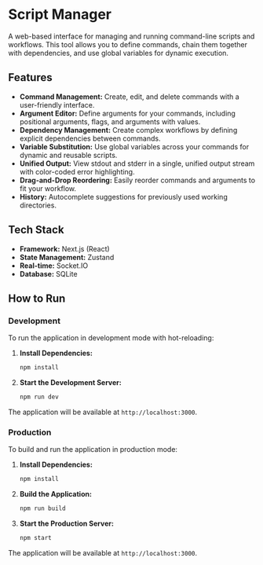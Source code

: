 # Script Manager

A web-based interface for managing and running command-line scripts and workflows. This tool allows you to define commands, chain them together with dependencies, and use global variables for dynamic execution.

## Features

- **Command Management:** Create, edit, and delete commands with a user-friendly interface.
- **Argument Editor:** Define arguments for your commands, including positional arguments, flags, and arguments with values.
- **Dependency Management:** Create complex workflows by defining explicit dependencies between commands.
- **Variable Substitution:** Use global variables across your commands for dynamic and reusable scripts.
- **Unified Output:** View stdout and stderr in a single, unified output stream with color-coded error highlighting.
- **Drag-and-Drop Reordering:** Easily reorder commands and arguments to fit your workflow.
- **History:** Autocomplete suggestions for previously used working directories.

## Tech Stack

- **Framework:** Next.js (React)
- **State Management:** Zustand
- **Real-time:** Socket.IO
- **Database:** SQLite

## How to Run

### Development

To run the application in development mode with hot-reloading:

1.  **Install Dependencies:**
    ```bash
    npm install
    ```

2.  **Start the Development Server:**
    ```bash
    npm run dev
    ```

The application will be available at `http://localhost:3000`.

### Production

To build and run the application in production mode:

1.  **Install Dependencies:**
    ```bash
    npm install
    ```

2.  **Build the Application:**
    ```bash
    npm run build
    ```

3.  **Start the Production Server:**
    ```bash
    npm start
    ```

The application will be available at `http://localhost:3000`.